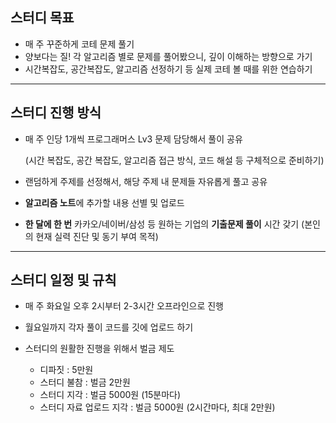 ## 스터디 목표

- 매 주 꾸준하게 코테 문제 풀기
- 양보다는 질! 각 알고리즘 별로 문제를 풀어봤으니, 깊이 이해하는 방향으로 가기
- 시간복잡도, 공간복잡도, 알고리즘 선정하기 등 실제 코테 볼 때를 위한 연습하기

---

## 스터디 진행 방식

- 매 주 인당 1개씩 프로그래머스 Lv3 문제 담당해서 풀이 공유
  
  (시간 복잡도, 공간 복잡도, 알고리즘 접근 방식, 코드 해설 등 구체적으로 준비하기)
  
- 랜덤하게 주제를 선정해서, 해당 주제 내 문제들 자유롭게 풀고 공유
- **알고리즘 노트**에 추가할 내용 선별 및 업로드
- **한 달에 한 번** 카카오/네이버/삼성 등 원하는 기업의 **기출문제 풀이** 시간 갖기 (본인의 현재 실력 진단 및 동기 부여 목적)

---

## 스터디 일정 및 규칙

- 매 주 화요일 오후 2시부터 2-3시간 오프라인으로 진행 
- 월요일까지 각자 풀이 코드를 깃에 업로드 하기

- 스터디의 원활한 진행을 위해서 벌금 제도
    - 디파짓 : 5만원
    - 스터디 불참 : 벌금 2만원
    - 스터디 지각 : 벌금 5000원 (15분마다)
    - 스터디 자료 업로드 지각 : 벌금 5000원 (2시간마다, 최대 2만원)